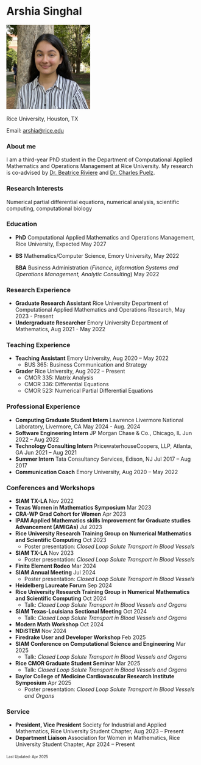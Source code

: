 # Arshia Singhal
<img src="\headshot.jpg" width="220">

Rice University, Houston, TX 

Email: arshia@rice.edu

### About me
I am a third-year PhD student in the Department of Computational Applied Mathematics and Operations Management at Rice University. My research is co-advised by [Dr. Beatrice Riviere](https://profiles.rice.edu/faculty/beatrice-riviere) and [Dr. Charles Puelz](https://www.bcm.edu/people-search/charles-puelz-28795).

### Research Interests
Numerical partial differential equations, numerical analysis, scientific computing, computational biology

### Education
- **PhD** Computational Applied Mathematics and Operations Management, Rice University, Expected May 2027

- **BS** Mathematics/Computer Science, Emory University, May 2022

  **BBA** Business Administration (_Finance, Information Systems and Operations Management, Analytic Consulting_) May 2022

### Research Experience
- **Graduate Research Assistant** Rice University Department of Computational Applied Mathematics and Operations Research, May 2023 - Present
- **Undergraduate Researcher** Emory University Department of Mathematics, Aug 2021 - May 2022

### Teaching Experience
- **Teaching Assistant** Emory University,	Aug 2020 – May 2022
  - BUS 365: Business Communication and Strategy
- **Grader** Rice University,	Aug 2022 – Present
  - CMOR 335: Matrix Analysis
  - CMOR 336: Differential Equations
  - CMOR 523: Numerical Partial Differential Equations

### Professional Experience
- **Computing Graduate Student Intern** Lawrence Livermore National Laboratory, Livermore, CA May 2024 - Aug. 2024
- **Software Engineering Intern** JP Morgan Chase & Co., Chicago, IL	Jun 2022 – Aug 2022
- **Technology Consulting Intern** PricewaterhouseCoopers, LLP, Atlanta, GA		Jun 2021 – Aug 2021
- **Summer Intern** Tata Consultancy Services, Edison, NJ	Jul 2017 – Aug 2017
- **Communication Coach** Emory University, Aug 2020 – May 2022

### Conferences and Workshops
- **SIAM TX-LA**	Nov 2022
- **Texas Women in Mathematics Symposium**	Mar 2023
- **CRA-WP Grad Cohort for Women**	Apr 2023
- **IPAM Applied Mathematics skills Improvement for Graduate studies Advancement (AMIGAs)**	Jul 2023
- **Rice University Research Training Group on Numerical Mathematics and Scientific Computing** Oct 2023
  - Poster presentation: _Closed Loop Solute Transport in Blood Vessels_
- **SIAM TX-LA**	Nov 2023
  - Poster presentation: _Closed Loop Solute Transport in Blood Vessels_
- **Finite Element Rodeo** Mar 2024
- **SIAM Annual Meeting** Jul 2024
  - Poster presentation: _Closed Loop Solute Transport in Blood Vessels_
- **Heidelberg Laureate Forum** Sep 2024
- **Rice University Research Training Group in Numerical Mathematics and Scientific Computing** Oct 2024
  - Talk: _Closed Loop Solute Transport in Blood Vessels and Organs_
- **SIAM Texas-Louisiana Sectional Meeting** Oct 2024
  - Talk: _Closed Loop Solute Transport in Blood Vessels and Organs_
- **Modern Math Workshop** Oct 2024
- **NDiSTEM** Nov 2024
- **Firedrake User and Developer Workshop** Feb 2025
- **SIAM Conference on Computational Science and Engineering** Mar 2025
  - Talk: _Closed Loop Solute Transport in Blood Vessels and Organs_
- **Rice CMOR Graduate Student Seminar** Mar 2025
  - Talk: _Closed Loop Solute Transport in Blood Vessels and Organs_
- **Baylor College of Medicine Cardiovascular Research Institute Symposium** Apr 2025
  - Poster presentation: _Closed Loop Solute Transport in Blood Vessels and Organs_
 

### Service
- **President, Vice President** Society for Industrial and Applied Mathematics, Rice University Student Chapter,	Aug 2023 – Present
- **Department Liaison** Association for Women in Mathematics, Rice University Student Chapter,	Apr 2024 – Present

<sup><sub>Last Updated: Apr 2025</sub></sup>

